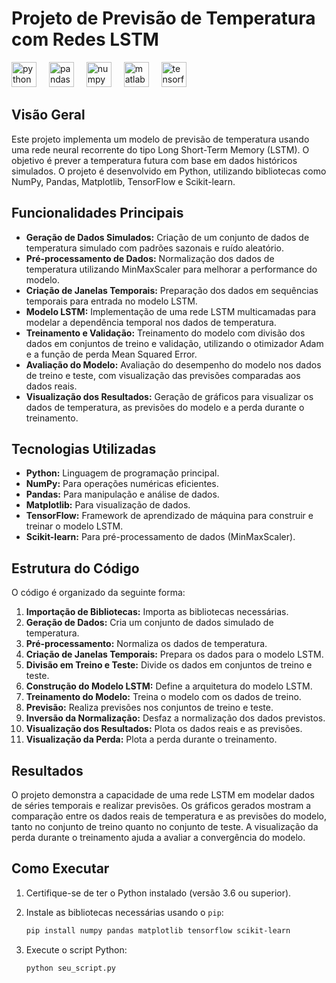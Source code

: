 # Projeto de Previsão de Temperatura com Redes LSTM

<div align="left">
  <img src="https://cdn.jsdelivr.net/gh/devicons/devicon/icons/python/python-original.svg" height="40" alt="python logo"  />
  <img width="12" />
  <img src="https://cdn.jsdelivr.net/gh/devicons/devicon/icons/pandas/pandas-original.svg" height="40" alt="pandas logo"  />
  <img width="12" />
  <img src="https://cdn.jsdelivr.net/gh/devicons/devicon/icons/numpy/numpy-original.svg" height="40" alt="numpy logo"  />
  <img width="12" />
  <img src="https://cdn.jsdelivr.net/gh/devicons/devicon/icons/matlab/matlab-original.svg" height="40" alt="matlab logo"  />
  <img width="12" />
  <img src="https://cdn.jsdelivr.net/gh/devicons/devicon/icons/tensorflow/tensorflow-original.svg" height="40" alt="tensorflow logo"  />
</div>

###
## Visão Geral

Este projeto implementa um modelo de previsão de temperatura usando uma rede neural recorrente do tipo Long Short-Term Memory (LSTM). O objetivo é prever a temperatura futura com base em dados históricos simulados. O projeto é desenvolvido em Python, utilizando bibliotecas como NumPy, Pandas, Matplotlib, TensorFlow e Scikit-learn.

## Funcionalidades Principais

* **Geração de Dados Simulados:** Criação de um conjunto de dados de temperatura simulado com padrões sazonais e ruído aleatório.
* **Pré-processamento de Dados:** Normalização dos dados de temperatura utilizando MinMaxScaler para melhorar a performance do modelo.
* **Criação de Janelas Temporais:** Preparação dos dados em sequências temporais para entrada no modelo LSTM.
* **Modelo LSTM:** Implementação de uma rede LSTM multicamadas para modelar a dependência temporal nos dados de temperatura.
* **Treinamento e Validação:** Treinamento do modelo com divisão dos dados em conjuntos de treino e validação, utilizando o otimizador Adam e a função de perda Mean Squared Error.
* **Avaliação do Modelo:** Avaliação do desempenho do modelo nos dados de treino e teste, com visualização das previsões comparadas aos dados reais.
* **Visualização dos Resultados:** Geração de gráficos para visualizar os dados de temperatura, as previsões do modelo e a perda durante o treinamento.

## Tecnologias Utilizadas

* **Python:** Linguagem de programação principal.
* **NumPy:** Para operações numéricas eficientes.
* **Pandas:** Para manipulação e análise de dados.
* **Matplotlib:** Para visualização de dados.
* **TensorFlow:** Framework de aprendizado de máquina para construir e treinar o modelo LSTM.
* **Scikit-learn:** Para pré-processamento de dados (MinMaxScaler).

## Estrutura do Código

O código é organizado da seguinte forma:

1.  **Importação de Bibliotecas:** Importa as bibliotecas necessárias.
2.  **Geração de Dados:** Cria um conjunto de dados simulado de temperatura.
3.  **Pré-processamento:** Normaliza os dados de temperatura.
4.  **Criação de Janelas Temporais:** Prepara os dados para o modelo LSTM.
5.  **Divisão em Treino e Teste:** Divide os dados em conjuntos de treino e teste.
6.  **Construção do Modelo LSTM:** Define a arquitetura do modelo LSTM.
7.  **Treinamento do Modelo:** Treina o modelo com os dados de treino.
8.  **Previsão:** Realiza previsões nos conjuntos de treino e teste.
9.  **Inversão da Normalização:** Desfaz a normalização dos dados previstos.
10. **Visualização dos Resultados:** Plota os dados reais e as previsões.
11. **Visualização da Perda:** Plota a perda durante o treinamento.

## Resultados

O projeto demonstra a capacidade de uma rede LSTM em modelar dados de séries temporais e realizar previsões. Os gráficos gerados mostram a comparação entre os dados reais de temperatura e as previsões do modelo, tanto no conjunto de treino quanto no conjunto de teste. A visualização da perda durante o treinamento ajuda a avaliar a convergência do modelo.

## Como Executar

1.  Certifique-se de ter o Python instalado (versão 3.6 ou superior).
2.  Instale as bibliotecas necessárias usando o `pip`:

    ```bash
    pip install numpy pandas matplotlib tensorflow scikit-learn
    ```

3.  Execute o script Python:

    ```bash
    python seu_script.py  
    ```



